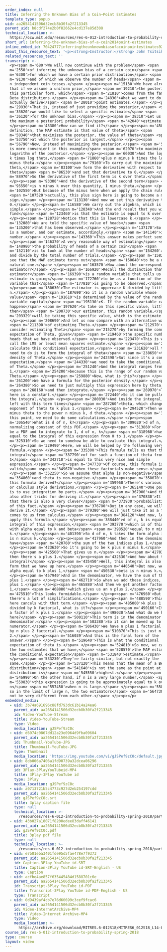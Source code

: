 ```yaml
---
order_index: null
title: Inferring the Unknown Bias of a Coin—Point Estimates
template_type: popup
uid: aa2654141506d32ecb8b30fa2f213345
parent_uid: b8cdf274e2b0f82662e4cd137e85d308
technical_location: >-
  https://ocw.mit.edu/resources/res-6-012-introduction-to-probability-spring-2018/part-ii-inference-limit-theorems/inferring-the-unknown-bias-of-a-coin2014point-estimates
short_url: inferring-the-unknown-bias-of-a-coin2014point-estimates
inline_embed_id: 70424777inferringtheunknownbiasofacoinpointestimates92523343
about_this_resource_text: '<p><strong>Instructor:</strong> John Tsitsiklis</p>'
related_resources_text: ''
transcript: >-
  <p><span m='680'>We will now continue with the problem</span> <span
  m='2550'>of inferring the unknown bias of a certain coin</span> <span
  m='6300'>for which we have a certain prior distribution</span> <span
  m='9130'>and of which we observe the number of heads</span> <span m='11980'>in
  n independent coin tosses.</span> </p><p><span m='15130'>We have already seen
  that if we assume a uniform prior,</span> <span m='19210'>the posterior takes
  this particular form, which</span> <span m='21810'>comes from the family of
  Beta distributions.</span> </p><p><span m='24830'>What we want to do now is to
  actually derive</span> <span m='28010'>point estimates.</span> </p><p><span
  m='29830'>That is, instead of just providing the posterior,</span> <span
  m='33620'>we would like to select a specific estimate</span> <span
  m='36120'>for the unknown bias.</span> </p><p><span m='38310'>Let us look at
  the maximum a posteriori probability</span> <span m='42040'>estimate.</span>
  </p><p><span m='43380'>How can we find it?</span> </p><p><span m='45030'>By
  definition, the MAP estimate is that value of theta</span> <span
  m='50340'>that maximizes the posterior, the value of theta</span> <span
  m='53750'>at which the posterior is largest.</span> </p><p><span
  m='56790'>Now, instead of maximizing the posterior,</span> <span m='59800'>it
  is more convenient in this example</span> <span m='62070'>to maximize the
  logarithm of the posterior.</span> </p><p><span m='66030'>And the logarithm is
  k times log theta,</span> <span m='71860'>plus n minus k times the log of 1
  minus theta.</span> </p><p><span m='79160'>To carry out the maximization over
  theta,</span> <span m='83100'>we form the derivative with respect to
  theta</span> <span m='86530'>and set that derivative to 0.</span> </p><p><span
  m='88970'>So the derivative of the first term is k over theta.</span>
  </p><p><span m='93300'>And the derivative of the second term</span> <span
  m='95550'>is n minus k over this quantity, 1 minus theta.</span> </p><p><span
  m='102550'>But because of the minus here when we apply the chain rule,</span>
  <span m='107520'>actually, this plus sign here is going to become a minus
  sign.</span> </p><p><span m='113130'>And now we set this derivative to
  0.</span> </p><p><span m='116580'>We carry out the algebra, which is rather
  simple.</span> </p><p><span m='120340'>And the end result that you will
  find</span> <span m='123460'>is that the estimate is equal to k over n.</span>
  </p><p><span m='128728'>Notice that this is lowercase k.</span> </p><p><span
  m='132080'>We are told the specific value of heads</span> <span
  m='135200'>that has been observed.</span> </p><p><span m='137170'>So little k
  is a number, and our estimate, accordingly,</span> <span m='141140'>is a
  number.</span> </p><p><span m='143360'>This answer makes perfect sense.</span>
  </p><p><span m='146370'>A very reasonable way of estimating</span> <span
  m='148980'>the probability of heads of a certain coin</span> <span
  m='152110'>is to look at the number of heads</span> <span m='154260'>obtained
  and divide by the total number of trials.</span> </p><p><span m='158270'>So we
  see that the MAP estimate turns out</span> <span m='160640'>to be a quite
  natural one.</span> </p><p><span m='163570'>How about the corresponding
  estimator?</span> </p><p><span m='166920'>Recall the distinction that the
  estimator</span> <span m='169390'>is a random variable that tells us what the
  estimate is going</span> <span m='172760'>to be as a function of the random
  variable that</span> <span m='177810'>is going to be observed.</span>
  </p><p><span m='180630'>The estimator is uppercase K divided by little
  n.</span> </p><p><span m='187690'>So it is a random variable whose
  value</span> <span m='191610'>is determined by the value of the random
  variable capital</span> <span m='195130'>K. If the random variable capital K
  happens</span> <span m='197620'>to take on this specific value, little k,
  then</span> <span m='200730'>our estimator, this random variable,</span> <span
  m='203329'>will be taking this specific value, which is the estimate.</span>
  </p><p><span m='208690'>And let us now compare with an alternative way</span>
  <span m='211390'>of estimating Theta.</span> </p><p><span m='212970'>We will
  consider estimating Theta</span> <span m='215270'>by forming the conditional
  expectation of Theta, given</span> <span m='219460'>the specific number of
  heads that we have observed.</span> </p><p><span m='223470'>This is what we
  call the LMS or least mean squares estimate.</span> </p><p><span m='229110'>To
  calculate this conditional expectation,</span> <span m='231620'>all that we
  need to do is to form the integral of theta</span> <span m='238650'>times the
  density of Theta.</span> </p><p><span m='242390'>But since it's a conditional
  expectation,</span> <span m='244330'>we need to take the conditional density
  of Theta.</span> </p><p><span m='251240'>And the integral ranges from 0 to
  1,</span> <span m='254200'>because this is the range of our random variable,
  Theta.</span> </p><p><span m='259880'>Now, what is this?</span> </p><p><span
  m='261200'>We have a formula for the posterior density.</span> </p><p><span
  m='264380'>So we need to just multiply this expression here by theta,</span>
  <span m='268160'>and then integrate.</span> </p><p><span m='269970'>This term
  here is a constant.</span> </p><p><span m='272440'>So it can be pulled outside
  the integral.</span> </p><p><span m='280030'>And inside the integral, we are
  left with this term times</span> <span m='287260'>theta, which changes the
  exponent of theta to k plus 1.</span> </p><p><span m='294520'>Then we have 1
  minus theta to the power n minus k, d theta.</span> </p><p><span m='302630'>At
  this point, we need to do some calculations.</span> </p><p><span
  m='306540'>What is d of n, k?</span> </p><p><span m='309020'>d of n, k is the
  normalizing constant of this PDF.</span> </p><p><span m='313860'>For this to
  be a PDF and to integrate to 1, d of n, k</span> <span m='318960'>has to be
  equal to the integral of this expression from 0 to 1.</span> </p><p><span
  m='325310'>So we need to somehow be able to evaluate this integral.</span>
  </p><p><span m='329490'>Here, we will be helped by the following very nice
  formula.</span> </p><p><span m='335300'>This formula tells us that the
  integral</span> <span m='337790'>of for such a function of theta from 0 to
  1</span> <span m='342710'>is equal to this very nice and simple
  expression.</span> </p><p><span m='347730'>Of course, this formula is only
  valid</span> <span m='349670'>when these factorials make sense.</span>
  </p><p><span m='352250'>So we assume that alpha is non-negative</span> <span
  m='354860'>and theta is non-negative.</span> </p><p><span m='358070'>How is
  this formula derived?</span> </p><p><span m='359960'>There's various algebraic
  or calculus style derivations.</span> </p><p><span m='365140'>One possibility
  is to use integration by parts.</span> </p><p><span m='367900'>And there are
  also other tricks for deriving it.</span> </p><p><span m='370830'>It turns out
  that there is also a very clever</span> <span m='373930'>probabilistic proof
  of this fact.</span> </p><p><span m='376780'>But in any case, we will not
  derive it.</span> </p><p><span m='379380'>We will just take it as a fact that
  comes to us from calculus.</span> </p><p><span m='384120'>And now, let us
  apply this formula.</span> </p><p><span m='388440'>d of n, k is equal to the
  integral of this expression,</span> <span m='393770'>which is of this form,
  with alpha equal to k and beta</span> <span m='398520'>equal to n minus
  k.</span> </p><p><span m='401390'>So d of n, k takes the form alpha is k, beta
  is n minus k.</span> </p><p><span m='417960'>And then in the denominator, we
  have</span> <span m='420760'>the sum of the two indices plus 1.</span>
  </p><p><span m='423630'>So it's going to be k plus n minus k.</span>
  </p><p><span m='425560'>That gives us n.</span> </p><p><span m='427030'>And
  then there's a plus 1.</span> </p><p><span m='432530'>And how about this
  integral?</span> </p><p><span m='435450'>Well, this integral is also of the
  form that we have up here.</span> </p><p><span m='440540'>But now, we have
  alpha equal to k plus 1,</span> <span m='450530'>beta is n minus k.</span>
  </p><p><span m='457940'>And in the denominator, we have the sum of the indices
  plus 1.</span> </p><p><span m='462710'>So when we add these indices, we get n
  plus 1.</span> </p><p><span m='465880'>And then we get another factor of
  1,</span> <span m='468880'>which gives us an n plus 2.</span> </p><p><span
  m='475510'>This looks formidable.</span> </p><p><span m='476960'>But actually,
  there's a lot of simplifications.</span> </p><p><span m='480590'>This term
  here cancels with that term.</span> </p><p><span m='485000'>k plus 1 factorial
  divided by k factorial, what is it?</span> </p><p><span m='490160'>It is just
  a factor of k plus 1.</span> </p><p><span m='498030'>And what do we have
  here?</span> </p><p><span m='500110'>This term is in the denominator of the
  denominator.</span> </p><p><span m='503380'>So it can be moved up to the
  numerator.</span> </p><p><span m='506430'>We have n plus 1 factorial divided
  by n plus 2 factorial.</span> </p><p><span m='510870'>This is just n plus
  2.</span> </p><p><span m='516039'>And this is the final form of the
  answer.</span> </p><p><span m='519640'>This is what the conditional
  expectation of theta is.</span> </p><p><span m='524810'>So now, we can compare
  the two estimates that we have,</span> <span m='528570'>the MAP estimate and
  the conditional expectation</span> <span m='531840'>estimate.</span>
  </p><p><span m='533230'>They're fairly similar, but not exactly the
  same.</span> </p><p><span m='537120'>This means that the mean of a Beta
  distribution</span> <span m='541640'>is not the same as the point at which the
  distribution is</span> <span m='545550'>highest.</span> </p><p><span
  m='546990'>On the other hand, if n is a very large number,</span> <span
  m='550830'>this expression is going to be approximately equal to k over
  n</span> <span m='557450'>when n is large.</span> </p><p><span m='558850'>And
  so in the limit of large n, the two estimators</span> <span m='564730'>will
  not be very different from each other.</span> </p><p></p>
embedded_media:
  - uid: 3b74a691696c88fd793dc61b14a24ea6
    parent_uid: aa2654141506d32ecb8b30fa2f213345
    id: Video-YouTube-Stream
    title: Video-YouTube-Stream
    type: Video
    media_location: gJSPef9zC0c
  - uid: d6074c0867dd12a23e0964d9fba09604
    parent_uid: aa2654141506d32ecb8b30fa2f213345
    id: Thumbnail-YouTube-JPG
    title: Thumbnail-YouTube-JPG
    type: Thumbnail
    media_location: 'https://img.youtube.com/vi/gJSPef9zC0c/default.jpg'
  - uid: 8db006a7406a1fd90739a32dcea06296
    parent_uid: aa2654141506d32ecb8b30fa2f213345
    id: 3Play-3PlayYouTubeid-MP4
    title: 3Play-3Play YouTube id
    type: 3Play
    media_location: gJSPef9zC0c
  - uid: a9713721b5c4773c927d2eb254197cdd
    parent_uid: aa2654141506d32ecb8b30fa2f213345
    id: gJSPef9zC0c.srt
    title: 3play caption file
    type: null
    technical_location: >-
      /resources/res-6-012-introduction-to-probability-spring-2018/part-ii-inference-limit-theorems/inferring-the-unknown-bias-of-a-coin2014point-estimates/gJSPef9zC0c.srt
  - uid: 43b027a18071f8200edee83daff46141
    parent_uid: aa2654141506d32ecb8b30fa2f213345
    id: gJSPef9zC0c.pdf
    title: 3play pdf file
    type: null
    technical_location: >-
      /resources/res-6-012-introduction-to-probability-spring-2018/part-ii-inference-limit-theorems/inferring-the-unknown-bias-of-a-coin2014point-estimates/gJSPef9zC0c.pdf
  - uid: e7b01eba3401fde95d5fae478e7f9373
    parent_uid: aa2654141506d32ecb8b30fa2f213345
    id: Caption-3Play YouTube id-SRT
    title: Caption-3Play YouTube id-SRT-English - US
    type: Caption
  - uid: acfbe4ae857f635445484d1588701c6e
    parent_uid: aa2654141506d32ecb8b30fa2f213345
    id: Transcript-3Play YouTube id-PDF
    title: Transcript-3Play YouTube id-PDF-English - US
    type: Transcript
  - uid: 0d9439af4cb7e76d60699c3cef9fcac6
    parent_uid: aa2654141506d32ecb8b30fa2f213345
    id: Video-InternetArchive-MP4
    title: Video-Internet Archive-MP4
    type: Video
    media_location: >-
      https://archive.org/download/MITRES.6-012S18/MITRES6_012S18_L14-09_300k.mp4
course_id: res-6-012-introduction-to-probability-spring-2018
type: course
layout: video
---
```

